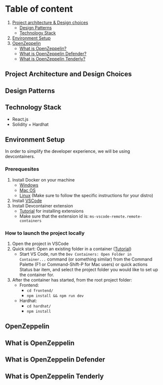 # Table of content
1. [Project architecture & Design choices](#project-architecture-and-design-choices)
    - [Design Patterns](#design-patterns)
    - [Technology Stack](#technology-stack)
2. [Environment Setup](#environment-setup)
3. [OpenZeppelin](#openzeppelin)
    - [What is OpenZeppelin?](#what-is-openzeppelin)
    - [What is OpenZeppelin Defender?](#what-is-openzeppelin-defender)
    - [What is OpenZeppelin Tenderly?](#what-is-openzeppelin-tenderly)

## Project Architecture and Design Choices
## Design Patterns
## Technology Stack
- React.js
- Solidity + Hardhat
## Environment Setup
In order to simplify the developer experience, we will be using devcontainers.

### Prerequesites
1. Install Docker on your machine
    - [Windows](https://docs.docker.com/desktop/install/windows-install/)
    - [Mac OS](https://docs.docker.com/desktop/install/mac-install/)
    - [Linux](https://docs.docker.com/desktop/install/linux-install/) (Make sure to follow the specific instructions for your distro)
2. Install [VSCode](https://code.visualstudio.com/docs/setup/setup-overview)
3. Install Devcontainer extension
    - [Tutorial](https://code.visualstudio.com/docs/editor/extension-marketplace) for installing extensions
    - Make sure that the extension id is: ```ms-vscode-remote.remote-containers```

### How to launch the project locally
1. Open the project in VSCode
2. Quick start: Open an existing folder in a container ([Tutorial](https://code.visualstudio.com/docs/devcontainers/containers))
    - Start VS Code, run the ```Dev Containers: Open Folder in Container...``` command (or something similar) from the Command Palette (F1 or Command-Shift-P for Mac users) or quick actions Status bar item, and select the project folder you would like to set up the container for.
3. After the container has started, from the root project folder:
    - Frontend:
        - ```cd frontend/```
        - ```npm install && npm run dev```
    - Hardhat:
        - ```cd hardhat/```
        - ```npm install```

## OpenZeppelin
## What is OpenZeppelin

## What is OpenZeppelin Defender

## What is OpenZeppelin Tenderly
